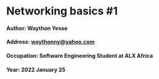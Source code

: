# Networking basics #1

#### Author: Waython Yesse
#### Address: waythonny@yahoo.com
#### Occupation: Software Engineering Student at ALX Africa
#### Year: 2022 January 25
